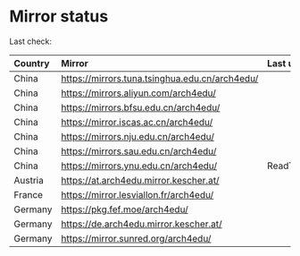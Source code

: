 <script src="./time.js"></script>
# Mirror status
Last check: <script type="text/javascript">localize(1692904402.6185677);</script>

|Country|Mirror|Last update|
|:------|:-----|:----------|
|China|https://mirrors.tuna.tsinghua.edu.cn/arch4edu/|<script type="text/javascript">localize(1692901670);</script>|
|China|https://mirrors.aliyun.com/arch4edu/|<script type="text/javascript">localize(1692772554);</script>|
|China|https://mirrors.bfsu.edu.cn/arch4edu/|<script type="text/javascript">localize(1692858619);</script>|
|China|https://mirror.iscas.ac.cn/arch4edu/|<script type="text/javascript">localize(1692858619);</script>|
|China|https://mirrors.nju.edu.cn/arch4edu/|<script type="text/javascript">localize(1692815393);</script>|
|China|https://mirrors.sau.edu.cn/arch4edu/|<script type="text/javascript">localize(1692858619);</script>|
|China|https://mirrors.ynu.edu.cn/arch4edu/|ReadTimeout|
|Austria|https://at.arch4edu.mirror.kescher.at/|<script type="text/javascript">localize(1692901670);</script>|
|France|https://mirror.lesviallon.fr/arch4edu/|<script type="text/javascript">localize(1692858619);</script>|
|Germany|https://pkg.fef.moe/arch4edu/|<script type="text/javascript">localize(1692901670);</script>|
|Germany|https://de.arch4edu.mirror.kescher.at/|<script type="text/javascript">localize(1692901670);</script>|
|Germany|https://mirror.sunred.org/arch4edu/|<script type="text/javascript">localize(1692901670);</script>|

<script src="./tablefilter/tablefilter.js"></script>
<script src="./table.js"></script>